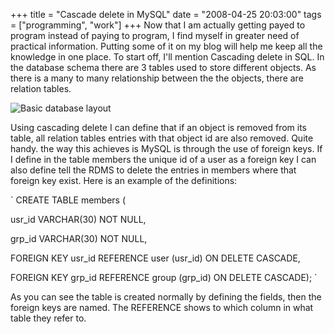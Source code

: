 +++
title = "Cascade delete in MySQL"
date = "2008-04-25 20:03:00"
tags = ["programming", "work"]
+++
Now that I am actually getting payed to program instead of paying to program,
I find myself in greater need of practical information. Putting some of it on
my blog will help me keep all the knowledge in one place. To start off, I'll
mention Cascading delete in SQL. In the database schema there are 3 tables
used to store different objects. As there is a many to many relationship
between the the objects, there are relation tables.

![Basic database layout](/images/db-layout.png)

Using cascading delete I can define that if an object is removed from its
table, all relation tables entries with that object id are also removed. Quite
handy. the way this achieves is MySQL is through the use of foreign keys. If I
define in the table members the unique id of a user as a foreign key I can
also define tell the RDMS to delete the entries in members where that foreign
key exist. Here is an example of the definitions:

  

` CREATE TABLE members (

usr_id VARCHAR(30) NOT NULL,

grp_id VARCHAR(30) NOT NULL,

FOREIGN KEY usr_id REFERENCE user (usr_id) ON DELETE CASCADE,

FOREIGN KEY grp_id REFERENCE group (grp_id) ON DELETE CASCADE); `

  

As you can see the table is created normally by defining the fields, then the
foreign keys are named. The REFERENCE shows to which column in what table they
refer to.

